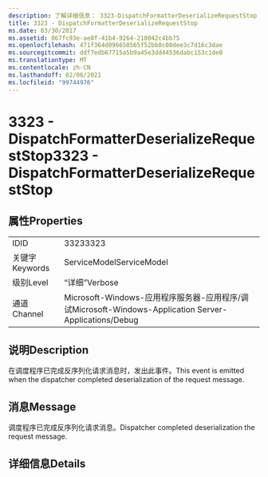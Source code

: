 ```yaml
---
description: 了解详细信息： 3323-DispatchFormatterDeserializeRequestStop
title: 3323 - DispatchFormatterDeserializeRequestStop
ms.date: 03/30/2017
ms.assetid: 867fc93e-ae8f-41b4-9264-210042c4bb75
ms.openlocfilehash: 471f364d096650565f52bb8c08dee3c7d16c3dae
ms.sourcegitcommit: ddf7edb67715a5b9a45e3dd44536dabc153c1de0
ms.translationtype: MT
ms.contentlocale: zh-CN
ms.lasthandoff: 02/06/2021
ms.locfileid: "99744976"
---
```

# <a name="3323---dispatchformatterdeserializerequeststop"></a><span data-ttu-id="95c76-103">3323 - DispatchFormatterDeserializeRequestStop</span><span class="sxs-lookup"><span data-stu-id="95c76-103">3323 - DispatchFormatterDeserializeRequestStop</span></span>

## <a name="properties"></a><span data-ttu-id="95c76-104">属性</span><span class="sxs-lookup"><span data-stu-id="95c76-104">Properties</span></span>  
  
|||  
|-|-|  
|<span data-ttu-id="95c76-105">ID</span><span class="sxs-lookup"><span data-stu-id="95c76-105">ID</span></span>|<span data-ttu-id="95c76-106">3323</span><span class="sxs-lookup"><span data-stu-id="95c76-106">3323</span></span>|  
|<span data-ttu-id="95c76-107">关键字</span><span class="sxs-lookup"><span data-stu-id="95c76-107">Keywords</span></span>|<span data-ttu-id="95c76-108">ServiceModel</span><span class="sxs-lookup"><span data-stu-id="95c76-108">ServiceModel</span></span>|  
|<span data-ttu-id="95c76-109">级别</span><span class="sxs-lookup"><span data-stu-id="95c76-109">Level</span></span>|<span data-ttu-id="95c76-110">“详细”</span><span class="sxs-lookup"><span data-stu-id="95c76-110">Verbose</span></span>|  
|<span data-ttu-id="95c76-111">通道</span><span class="sxs-lookup"><span data-stu-id="95c76-111">Channel</span></span>|<span data-ttu-id="95c76-112">Microsoft-Windows-应用程序服务器-应用程序/调试</span><span class="sxs-lookup"><span data-stu-id="95c76-112">Microsoft-Windows-Application Server-Applications/Debug</span></span>|  
  
## <a name="description"></a><span data-ttu-id="95c76-113">说明</span><span class="sxs-lookup"><span data-stu-id="95c76-113">Description</span></span>  

 <span data-ttu-id="95c76-114">在调度程序已完成反序列化请求消息时，发出此事件。</span><span class="sxs-lookup"><span data-stu-id="95c76-114">This event is emitted when the dispatcher completed deserialization of the request message.</span></span>  
  
## <a name="message"></a><span data-ttu-id="95c76-115">消息</span><span class="sxs-lookup"><span data-stu-id="95c76-115">Message</span></span>  

 <span data-ttu-id="95c76-116">调度程序已完成反序列化请求消息。</span><span class="sxs-lookup"><span data-stu-id="95c76-116">Dispatcher completed deserialization the request message.</span></span>  
  
## <a name="details"></a><span data-ttu-id="95c76-117">详细信息</span><span class="sxs-lookup"><span data-stu-id="95c76-117">Details</span></span>
